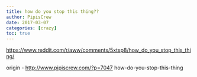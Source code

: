 ```yaml
---
title: how do you stop this thing??
author: PipisCrew
date: 2017-03-07
categories: [crazy]
toc: true
---
```


https://www.reddit.com/r/aww/comments/5xtsp8/how_do_you_stop_this_thing/

origin - http://www.pipiscrew.com/?p=7047 how-do-you-stop-this-thing